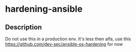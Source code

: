 # hardening-ansible

## Description
Do not use this in a production env. It's less then alfa, use this https://github.com/dev-sec/ansible-os-hardening for now 
